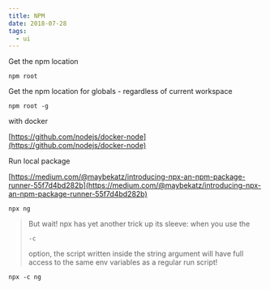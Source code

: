 ```yaml
---
title: NPM
date: 2018-07-28
tags:
  - ui
---
```


Get the npm location

```text
npm root
```

Get the npm location for globals - regardless of current workspace

```text
npm root -g
```

with docker

[https://github.com/nodejs/docker-node](https://github.com/nodejs/docker-node)

Run local package

[https://medium.com/@maybekatz/introducing-npx-an-npm-package-runner-55f7d4bd282b](https://medium.com/@maybekatz/introducing-npx-an-npm-package-runner-55f7d4bd282b)

```text
npx ng
```

> But wait! npx has yet another trick up its sleeve: when you use the
>
> `-c`
>
> option, the script written inside the string argument will have full access to the same env variables as a regular run script!

```text
npx -c ng
```
